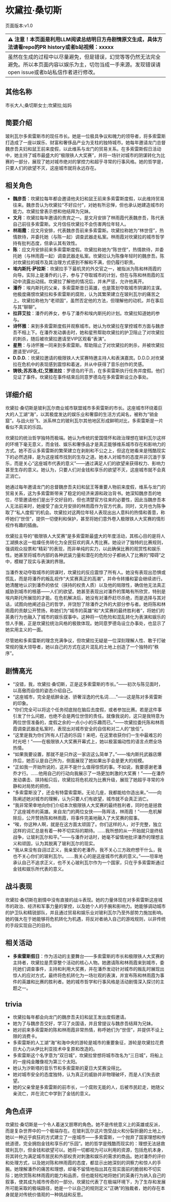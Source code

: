 # 坎黛拉·桑切斯
页面版本:v1.0
 

| :warning: 注意！本页面是利用LLM阅读总结明日方舟剧情原文生成，具体方法请看repo的PR history或者b站视频：xxxxx           |
|:----------------------------|
| 虽然在生成的过程中以尽量避免，但是错误，幻觉等等仍然无法完全避免。所以本页面内容以娱乐为主，切勿当成一手来源。发现错误请open issue或者b站私信作者进行修改。|



## 其他名称
市长大人;桑切斯女士;坎黛拉;姑妈
## 简要介绍
玻利瓦尔多索雷斯市的现任市长。她是一位极具争议和魄力的领导者，将多索雷斯打造成了一座以娱乐、财富和奢侈品产业为支柱的独特城市。她每年邀请龙门总督魏彦吾夫妇和鼠王前来度假，以此维系与龙门的贸易关系。在多索雷斯假日活动中，她主持了城市最盛大的“极限铁人大奖赛”，并将一场针对城市的阴谋转化为比赛的一部分，展现了她对城市绝对的掌控力和超乎寻常的行事风格。她的哲学是，只要人们的欲望不灭，这座城市就将永远存在。
## 相关角色
-   **魏彦吾**：坎黛拉每年都会邀请他夫妇和鼠王前来多索雷斯度假，以此维持贸易往来。魏彦吾认为坎黛拉“不好应付”，对她有所忌惮，但也承认她建造城市的能力。坎黛拉曾表示想和他结拜为兄妹。
-   **文月**：坎黛拉每年邀请的贵宾之一。是文月安排了林雨霞代表魏彦吾，陈代表自己前往多索雷斯。文月信任坎黛拉不会伤害两位年轻人。
-   **林雨霞**：应文月安排，代表魏彦吾前来多索雷斯。坎黛拉称她为“林世侄”，热情款待，并委托她（与陈一起）调查武器走私案。林雨霞对坎黛拉的城市哲学持有批判态度，但承认其有效性。
-   **陈**：应文月安排前来多索雷斯度假。坎黛拉称她为“陈世侄”，热情款待，并委托她（与林雨霞一起）调查武器走私案。坎黛拉认为陈像年轻时的魏彦吾。陈对坎黛拉的城市及其治理方式感到不解和不满，但仍履行职责。
-   **埃内斯托·萨拉斯**：坎黛拉手下最机灵的外交官之一，被指派为陈和林雨霞的向导。实际上是潘乔的儿子，参与了夺取城市的计划，但在与陈和林雨霞的互动中流露出动摇。坎黛拉了解他的情况后，并未严惩，允许他离开。
-   **潘乔**：埃内斯托的父亲，多索雷斯昔日英雄，也是策划夺取城市阴谋的主谋。他极度痛恨坎黛拉和多索雷斯的腐败，认为其繁荣建立在玻利瓦尔的痛苦之上。坎黛拉称他为“老顽固”，虽然否定他的方法，但理解他的动机，并在事后与其“聊聊”。
-   **拉菲艾拉**：潘乔的养女，参与了潘乔和埃内斯托的计划。坎黛拉知道她的参与。
-   **诗怀雅**：来到多索雷斯度假并观察城市。她认为坎黛拉在掌控城市方面与魏彦吾不相上下。在潘乔发动袭击时，她和星熊帮助坎黛拉的护卫阻止了对坎黛拉的刺杀，随后被坎黛拉邀请至VIP区观看“表演”。
-   **星熊**：与诗怀雅一同来到多索雷斯。帮助阻止了对坎黛拉的刺杀，并被坎黛拉邀请至VIP区。
-   **D.D.D.**：坎黛拉邀请的极限铁人大奖赛特邀主持人和表演嘉宾。D.D.D.对坎黛拉在危机中的表现感到震惊和着迷，并从中获得了音乐创作的灵感。
-   **铸铁;苏苏洛;红;艾雅法拉**：罗德岛的干员，在多索雷斯执行任务并度假。他们见证了事件。坎黛拉在事件结束后同意罗德岛在多索雷斯设立办事处。
## 详细介绍
坎黛拉·桑切斯是玻利瓦尔商业城市联盟城市多索雷斯的市长。这座城市环绕着巨大的人工湖“海”，以其极度发达的娱乐业和奢靡的生活方式闻名，被称为“销金窟”。与战火纷飞、派系林立的玻利瓦尔其他地区形成鲜明对比，多索雷斯是一片看似不真实的乐园。

坎黛拉的统治哲学独特而极端。她认为传统的爱国情怀和政治理想在玻利瓦尔这样的环境下毫无意义，而金钱、娱乐和奢侈品才是真正能够维系城市存在和影响力的方式。她不否认多索雷斯的繁荣建立在剥削和不公之上，但这在她看来是残酷现实下的必然选择，是为这座城市找到的生存之道。她本人对城市的态度并非沉湎于享乐，而是关心“这座城市代表的意义”——通过满足人们的欲望来获得权力、影响力甚至生存的意义。她认为，只要人们对金钱和享乐的欲望不灭，这座城市就不会真正消亡。

她通过每年邀请龙门的总督魏彦吾夫妇和鼠王等重要人物前来度假，维系与龙门的贸易关系，这为多索雷斯带来了稳定的经济来源和政治背书。她深知魏彦吾的地位，尽管邀请他们是出于交好目的，但也清楚官方往来的必要性，因此当魏彦吾本人无法前来时，她接受了由文月安排的林雨霞作为官方代表。同时，文月也为陈争取了“私人度假”的机会。坎黛拉对这两位年轻人表现出出人意料的热情和善意，称呼她们“世侄”，提供一切便利和保护，甚至将她们意外卷入极限铁人大奖赛的情形视作有趣的插曲。

坎黛拉主导的“极限铁人大奖赛”是多索雷斯最盛大的年度活动，其核心目的是将人工湖换水这一枯燥任务转化为全民狂欢的真人秀比赛。她设计了独特的比赛规则，强调观众投票和“精彩”的表现，而非单纯的实力，以此确保比赛的观赏性和娱乐性。她甚至将城市内部的各种武装力量和潜在的危险分子都纳入了比赛的“障碍”之中，模糊了现实与表演的界限。

当潘乔发动夺取城市的阴谋时，坎黛拉的反应震惊了所有人。她没有表现出恐惧或慌乱，而是将潘乔的叛乱视作“大奖赛真正的高潮”，并命令转播和宴会继续进行。她清醒地认识到潘乔的依仗（挟持的权贵人质）以及他的局限性，确信他无法真正威胁到城市的根基——人们的欲望。她甚至表现出对潘乔的策略有所欣赏，特别是埃内斯托所展现的才能。在危机解决后，她没有对潘乔赶尽杀绝，而是选择与其对话，试图向他阐述自己的哲学，并饶恕了除潘乔之外的大部分参与者。她将陈和林雨霞的贡献公开赞扬，称她们为“城市的英雄”和“大奖赛的最终胜利者”，将她们的英勇行为也融入了城市的娱乐叙事中。这种将一切危险和混乱转化为表演和娱乐的惊人手腕，正是坎黛拉统治风格的极致体现。她同意罗德岛设立办事处，也显示了她实用主义的一面。

尽管她和多索雷斯的理念充满争议，但坎黛拉无疑是一位深刻理解人性、敢于打破常规的强大领导者，她以自己的方式在这片混乱的土地上创造了一个独特的“秩序”。
## 剧情高光
*   “没错，我，坎黛拉·桑切斯，正是这多索雷斯的市长。”——初次与陈见面时，以高傲而自信的姿态介绍自己。
*   “这座城市，完全是纸醉金迷、骄奢淫逸的代名词......”——这是陈对多索雷斯的印象。
*   “你们完全可以将这个任务彻底抛在脑后去度假，或者参加比赛。若是这件事引发了什么问题，也绝不会是两位世侄的责任。就像我说的，这只是我特意为两位世侄准备的，度假之余的一点小小的乐趣而已。”——坎黛拉委托陈和林雨霞调查武器走私案时，表现出对城市安全的自信和对二人的“放任”。
*   “这里是我为你们所有人打造的乐园！来吧，在这里收获你们一生中最难忘的时光吧！”——在极限铁人大奖赛开幕式上，她以极富煽动性的语言点燃全场热情。
*   “如果我要设置，那就不是只炸这一家店这么简单了。”——埃内斯托武器店爆炸后，她否认是自己所为，侧面展现了她如果出手会是更大的规模。
*   “正如我一开始所说的，这并不是什么值得惊慌的事。不如说，我要感谢老潘乔才行。......他用自己的行动向我展示了一场更加刺激的大奖赛！”——在潘乔发动袭击、挟持船只后，坎黛拉将危机视为比赛升级，展现了她超乎寻常的冷静和对局势的把控。
*   “多索雷斯没了，还会有特雷索雷斯。无论几座，我都能给你造出来。”——向陈阐述她对城市的理解，认为只要人们有欲望，城市就不会真正消亡。
*   “我非常荣幸地向你们介绍本次极限铁人大奖赛的最终胜利者，同时也是拯救了这座城市的英雄。来自龙门的两位女侠——陈晖洁，林雨霞！”——危机解除后，公开赞扬陈和林雨霞，将事件完美地融入了大奖赛的叙事。
*   “唉，你这种人啊，就是在这方面太顽固了。你们这样的人，对于完整，独立这样的词汇总是有着一种不切实际的期待。......我所想的从一开始就只是终结战争，让玻利瓦尔和平。”——与潘乔对话时，她毫不留情地批评潘乔的理想主义和顽固，认为其脱离了玻利瓦尔的现实。
*   “我从来没有自诩过正义，我亲爱的老潘乔。我不关心三方政府想干什么，我也不关心你们的玻利瓦尔。......我关心的是这座城市代表的意义。”——坦率地承认自己不追求正义，也不关心玻利瓦尔作为一个国家，只在乎多索雷斯通过金钱和娱乐所代表的意义。
## 战斗表现
坎黛拉·桑切斯在剧情中没有直接的战斗表现。她的力量体现在对多索雷斯这座城市的政治、经济和军事力量的掌控，以及她个人的手腕和影响力。她能够调动城市的护卫队和精锐部队，并且通过贸易和娱乐业对玻利瓦尔乃至外部势力施加影响。她的强大在于她能够将危机转化为机遇，将反对者纳入自己的游戏规则，以非传统的手段实现自己的目的。
## 相关活动
-   **多索雷斯假日**：作为活动的主要舞台——多索雷斯的市长和极限铁人大奖赛的主持者，坎黛拉是贯穿整个活动的核心人物。她邀请陈和林雨霞来到城市，委托她们调查事件，主持和利用大奖赛，并在潘乔发动针对城市的叛乱时展现出惊人的应对方式，最终将危机转化为一场壮观的表演，并宣布陈和林雨霞为事件的英雄和比赛的胜利者。她的城市哲学和行事风格是活动剧情深入探讨的主题之一。
## trivia
*   坎黛拉每年都会向龙门的魏彦吾夫妇和鼠王发出度假邀请。
*   她为了与魏彦吾交好，学习了炎国语，并且曾提议与魏彦吾结拜为兄妹。
*   她对前来多索雷斯的陈和林雨霞非常热情，称呼她们为“世侄”，并提供不设上限的消费卡。
*   多索雷斯的人工湖“海”和海中央的游轮是城市的重要象征，游轮是坎黛拉花费巨大心力从伊比利亚技术中复原和改造的。
*   多索雷斯这个名字意为“双日城”，坎黛拉曾想将城市改名为“三日城”，将船上的一座纯金雕像视为第三个太阳。
*   她认为汐斯塔的音乐节和多索雷斯的夏日大奖赛没得比。
*   她对城市安全的态度独特，认为真正的威胁并非物理破坏，而是人们失去欲望。
*   她的父亲曾是多索雷斯的前市长，一个腐败无能的人，后被市民赶走，她随父亲流亡，并在流亡中学到了金钱的意义。
## 角色点评
坎黛拉·桑切斯是一个令人着迷又胆寒的角色。她不是传统意义上的英雄或反派，而是复杂世界中的一个极端存在。在玻利瓦尔这片饱受战火和分裂折磨的土地上，她以一种近乎疯狂的方式建立了一座城市——多索雷斯，一个抛弃了国家理想和传统道德，完全拥抱金钱和享乐的“乐园”。她的哲学是残酷而现实的：理想无法拯救玻利瓦尔，但金钱和欲望可以。她将一切都视为可以利用的资源，包括危机本身，将其转化为满足城市居民和外部权贵对刺激和娱乐的需求的商品。她对潘乔的评价和处理方式，以及她对陈和林雨霞的态度，都显示出她深刻的洞察力和惊人的手腕。她理解潘乔的痛苦和理想，却毫不留情地指出其在现实面前的脆弱和不切实际；她欣赏陈和林雨霞的能力和品质，但也能轻松地将她们的英勇行为纳入自己的叙事，使其成为城市传奇的一部分。坎黛拉代表了在极端环境下，为了生存和发展所可能采取的极端路径，她是一个以自己的规则定义“正确”的独裁者，她的存在本身就是对传统价值观的一种挑战和反思。